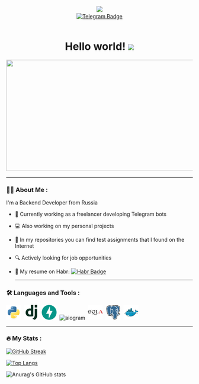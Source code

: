 <div id="header" align="center">
  <img src="https://media.giphy.com/media/JqmupuTVZYaQX5s094/giphy.gif?cid=790b7611kustormtnwdnr8vgrz6x78t0pnlcws97atzjqjx4&ep=v1_gifs_search&rid=giphy.gif&ct=g" width="100"/>

  <div id="badges">
    <a href="https://t.me/manfrommother">
      <img src="https://img.shields.io/badge/Telegram-blue?logo=telegram&logoColor=white&style=for-the-badge" alt="Telegram Badge"/>
    </a>
  </div>
<img src="https://komarev.com/ghpvc/?username=manfrommother&style=flat-square&color=blue" alt=""/>

<h1>
    Hello world!
    <img src="https://media.giphy.com/media/5oYgxQKHhEjEk/giphy.gif?cid=790b7611hc8ngoo46qdjowgnt5xif0pys00vqv0gyq7cxem9&ep=v1_gifs_search&rid=giphy.gif&ct=g" width="100px"/>
  </h1>
</div>

<div align="center">
  <img src="https://media.giphy.com/media/KpACNEh8jXK2Q/giphy.gif?cid=790b7611wr3hr1k736ivshtunn69ac1e09hw83bqoizv2qfs&ep=v1_gifs_search&rid=giphy.gif&ct=g" width="600" height="300"/>
</div>

---

### :man_technologist: About Me :

I'm a Backend Developer from Russia

- :robot: Currently working as a freelancer developing Telegram bots
- :computer: Also working on my personal projects
- :file_folder: In my repositories you can find test assignments that I found on the Internet
- :mag: Actively looking for job opportunities
- :page_facing_up: My resume on Habr: <a href="https://career.habr.com/manfrommother">
    <img src="https://img.shields.io/badge/Habr-65A3BE?style=for-the-badge&logo=habr&logoColor=white" alt="Habr Badge"/>
  </a>

  ---

### :hammer_and_wrench: Languages and Tools :

<div>
  <img src="https://github.com/devicons/devicon/blob/master/icons/python/python-original.svg" title="Python" alt="Python" width="40" height="40"/>&nbsp;
  <img src="https://github.com/devicons/devicon/blob/master/icons/django/django-plain.svg" title="Django" alt="Django" width="40" height="40"/>&nbsp;
  <img src="https://github.com/devicons/devicon/blob/master/icons/fastapi/fastapi-original.svg" title="FastAPI" alt="FastAPI" width="40" height="40"/>&nbsp;
  <img src="https://img.shields.io/badge/aiogram-2BBAC5?style=for-the-badge&logo=telegram&logoColor=white" title="aiogram" alt="aiogram"/>&nbsp;
  <img src="https://github.com/devicons/devicon/blob/master/icons/sqlalchemy/sqlalchemy-original.svg" title="SQLAlchemy" alt="SQLAlchemy" width="40" height="40"/>&nbsp;
  <img src="https://github.com/devicons/devicon/blob/master/icons/postgresql/postgresql-original.svg" title="PostgreSQL" alt="PostgreSQL" width="40" height="40"/>&nbsp;
  <img src="https://github.com/devicons/devicon/blob/master/icons/docker/docker-original.svg" title="Docker" alt="Docker" width="40" height="40"/>&nbsp;

---

### :fire: My Stats :

[![GitHub Streak](http://github-readme-streak-stats.herokuapp.com?user=manfrommother&theme=dark&background=000000)](https://git.io/streak-stats)

[![Top Langs](https://github-readme-stats.vercel.app/api/top-langs/?username=manfrommother&layout=compact&theme=vision-friendly-dark)](https://github.com/anuraghazra/github-readme-stats)

![Anurag's GitHub stats](https://github-readme-stats.vercel.app/api?username=manfrommother&show_icons=true&theme=tokyonight)


